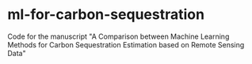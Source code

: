 # ml-for-carbon-sequestration
Code for the manuscript "A Comparison between Machine Learning Methods for Carbon Sequestration Estimation based on Remote Sensing Data"
